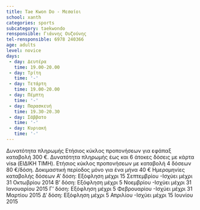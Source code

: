 ```yaml
---
title: Tae Kwon Do - Μεσαίοι
school: xanth
categories: sports
subcategory: taekwondo
rensponsible: Γιάννης Ουζούνης
tel-rensponsible: 6978 240366
age: adults
level: novice
days:
 - day: Δευτέρα
   time: 19.00-20.00
 - day: Τρίτη
   time: '-'
 - day: Τετάρτη
   time: 19.00-20.00
 - day: Πέμπτη
   time: '-'
 - day: Παρασκευή
   time: 19.30-20.30
 - day: Σάββατο
   time: '-'
 - day: Κυριακή
   time: '-'
---
```


Δυνατότητα πληρωμής
Ετήσιος κύκλος προπονήσεων για εφάπαξ καταβολή 300 €. 
Δυνατότητα πληρωμής έως και 6 άτοκες δόσεις με κάρτα visa (ΕΙΔΙΚΗ ΤΙΜΗ). 
Ετήσιος κύκλος προπονήσεων με καταβολή 4 δόσεων 80 €/δόση. 
Δοκιμαστική περίοδος μόνο για ένα μήνα 40 €
Ημερομηνίες καταβολής δόσεων
A’ δόση: Εξόφληση μέχρι 15 Σεπτεμβρίου -Ισχύει μέχρι 31 Οκτωβρίου 2014
Β’ δόση: Εξόφληση μέχρι 5 Νοεμβρίου -Ισχύει μέχρι 31 Ιανουαρίου 2015
Γ’ δόση: Εξόφληση μέχρι 5 Φεβρουαρίου -Ισχύει μέχρι 31 Μαρτίου 2015
Δ’ δόση: Εξόφληση μέχρι 5 Απριλίου -Ισχύει μέχρι 15 Ιουνίου 2015